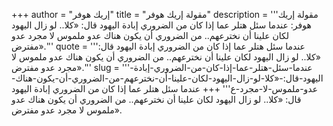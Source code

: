 +++
author = "إريك هوفر"
title = "مقولة إريك هوفر"
description = '''مقولة إريك هوفر: عندما سئل هتلر عما إذا كان من الضروري إبادة اليهود قال: «كلا.. لو زال اليهود لكان علينا أن نخترعهم.. من الضروري أن يكون هناك عدو ملموس لا مجرد عدو مفترض».'''
quote = '''عندما سئل هتلر عما إذا كان من الضروري إبادة اليهود قال: «كلا.. لو زال اليهود لكان علينا أن نخترعهم.. من الضروري أن يكون هناك عدو ملموس لا مجرد عدو مفترض».'''
slug = '''عندما-سئل-هتلر-عما-إذا-كان-من-الضروري-إبادة-اليهود-قال:-«كلا-لو-زال-اليهود-لكان-علينا-أن-نخترعهم-من-الضروري-أن-يكون-هناك-عدو-ملموس-لا-مجرد-ع'''
+++
عندما سئل هتلر عما إذا كان من الضروري إبادة اليهود قال: «كلا.. لو زال اليهود لكان علينا أن نخترعهم.. من الضروري أن يكون هناك عدو ملموس لا مجرد عدو مفترض».
